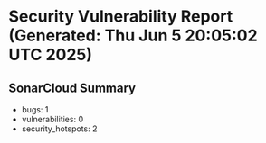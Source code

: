 # Security Vulnerability Report (Generated: Thu Jun  5 20:05:02 UTC 2025)


## SonarCloud Summary
* bugs: 1
* vulnerabilities: 0
* security_hotspots: 2
